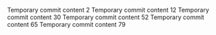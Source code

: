 Temporary commit content 2
Temporary commit content 12
Temporary commit content 30
Temporary commit content 52
Temporary commit content 65
Temporary commit content 79
